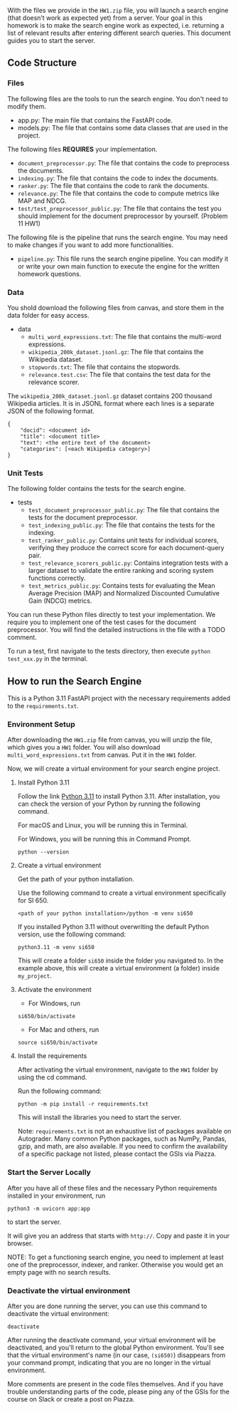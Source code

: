 With the files we provide in the `HW1.zip` file, you will launch a search engine (that doesn’t work as expected yet) from a server. Your goal in this homework is to make the search engine work as expected, i.e. returning a list of relevant results after entering different search queries. This document guides you to start the server.

## Code Structure
### Files

The following files are the tools to run the search engine. You don't need to modify them. 

- app.py: The main file that contains the FastAPI code. 
- models.py: The file that contains some data classes that are used in the project. 

The following files **REQUIRES** your implementation. 

- `document_preprocessor.py`: The file that contains the code to preprocess the documents. 
- `indexing.py`: The file that contains the code to index the documents. 
- `ranker.py`: The file that contains the code to rank the documents. 
- `relevance.py`: The file that contains the code to compute metrics like MAP and NDCG.
- `test/test_preprocessor_public.py`: The file that contains the test you should implement for the document preprocessor by yourself. (Problem 11 HW1) 

The following file is the pipeline that runs the search engine. You may need to make changes if you want to add more functionalities. 

- `pipeline.py`: This file runs the search engine pipeline. You can modify it or write your own main function to execute the engine for the written homework questions.

### Data

You shold download the following files from canvas, and store them in the data folder for easy access. 
- data  
    - `multi_word_expressions.txt`: The file that contains the multi-word expressions. 
    - `wikipedia_200k_dataset.jsonl.gz`: The file that contains the Wikipedia dataset. 
    - `stopwords.txt`: The file that contains the stopwords. 
    - `relevance.test.csv`: The file that contains the test data for the relevance scorer. 

The `wikipedia_200k_dataset.jsonl.gz` dataset contains 200 thousand Wikipedia articles. It is in JSONL format where each lines is a separate JSON of the following format. 

```
{
    "docid": <document id>
    "title": <document title>
    "text": <the entire text of the document>
    "categories": [<each Wikipedia category>]
}
```

### Unit Tests

The following folder contains the tests for the search engine.
- tests
    - `test_document_preprocessor_public.py`: The file that contains the tests for the document preprocessor. 
    - `test_indexing_public.py`: The file that contains the tests for the indexing.
    - `test_ranker_public.py`: Contains unit tests for individual scorers, verifying they produce the correct score for each document-query pair.
    - `test_relevance_scorers_public.py`: Contains integration tests with a larger dataset to validate the entire ranking and scoring system functions correctly.
    - `test_metrics_public.py`: Contains tests for evaluating the Mean Average Precision (MAP) and Normalized Discounted Cumulative Gain (NDCG) metrics.

You can run these Python files directly to test your implementation. We require you to implement one of the test cases for the document preprocessor. You will find the detailed instructions in the file with a TODO comment. 

To run a test, first navigate to the tests directory, then execute `python test_xxx.py` in the terminal.

## How to run the Search Engine

This is a Python 3.11 FastAPI project with the necessary requirements added to the `requirements.txt`.

### Environment Setup

After downloading the `HW1.zip` file from canvas, you will unzip the file, which gives you a `HW1` folder. You will also download `multi_word_expressions.txt` from canvas. Put it in the `HW1` folder. 

Now, we will create a virtual environment for your search engine project.

1. Install Python 3.11

    Follow the link [Python 3.11](https://www.python.org/downloads/release/python-3112/) to install Python 3.11. After installation, you can check the version of your Python by running the following command.

    For macOS and Linux, you will be running this in Terminal.

    For Windows, you will be running this in Command Prompt.

    ```
    python --version
    ```

2. Create a virtual environment

    Get the path of your python installation.

    Use the following command to create a virtual environment specifically for SI 650.

    ```
    <path of your python installation>/python -m venv si650
    ```

    If you installed Python 3.11 without overwriting the default Python version, use the following command:

    ```
    python3.11 -m venv si650
    ```

    This will create a folder `si650` inside the folder you navigated to. In the example above, this will create a virtual environment (a folder) inside `my_project`.

3. Activate the environment 

    - For Windows, run
    ```
    si650/bin/activate
    ```

    - For Mac and others, run
    ```
    source si650/bin/activate
    ```

4. Install the requirements

    After activating the virtual environment, navigate to the `HW1` folder by using the cd command. 

    Run the following command:

    ```
    python -m pip install -r requirements.txt
    ```

    This will install the libraries you need to start the server.

    Note: `requirements.txt` is not an exhaustive list of packages available on Autograder. Many common Python packages, such as NumPy, Pandas, gzip, and math, are also available. If you need to confirm the availability of a specific package not listed, please contact the GSIs via Piazza.

### Start the Server Locally

After you have all of these files and the necessary Python requirements installed in your environment, run 

```
python3 -m uvicorn app:app
```

to start the server.

It will give you an address that starts with `http://`. Copy and paste it in your browser. 

NOTE: To get a functioning search engine, you need to implement at least one of the preprocessor, indexer, and ranker. Otherwise you would get an empty page with no search results. 


### Deactivate the virtual environment

After you are done running the server, you can use this command to deactivate the virtual environment:

```
deactivate
```

After running the deactivate command, your virtual environment will be deactivated, and you'll return to the global Python environment. You'll see that the virtual environment's name (in our case, `(si650)`) disappears from your command prompt, indicating that you are no longer in the virtual environment.


More comments are present in the code files themselves. And if you have trouble understanding parts of the code, please ping any of the GSIs for the course on Slack or create a post on Piazza. 

